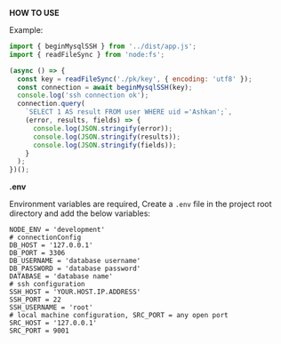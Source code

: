 **HOW TO USE**

Example:

```js
import { beginMysqlSSH } from '../dist/app.js';
import { readFileSync } from 'node:fs';

(async () => {
  const key = readFileSync('./pk/key', { encoding: 'utf8' });
  const connection = await beginMysqlSSH(key);
  console.log('ssh connection ok');
  connection.query(
    `SELECT 1 AS result FROM user WHERE uid ='Ashkan';`,
    (error, results, fields) => {
      console.log(JSON.stringify(error));
      console.log(JSON.stringify(results));
      console.log(JSON.stringify(fields));
    }
  );
})();
```

**.env**

Environment variables are required, Create a `.env` file in the project root directory and add the below variables:

```
NODE_ENV = 'development'
# connectionConfig
DB_HOST = '127.0.0.1'
DB_PORT = 3306
DB_USERNAME = 'database username'
DB_PASSWORD = 'database password'
DATABASE = 'database name'
# ssh configuration
SSH_HOST = 'YOUR.HOST.IP.ADDRESS'
SSH_PORT = 22
SSH_USERNAME = 'root'
# local machine configuration, SRC_PORT = any open port
SRC_HOST = '127.0.0.1'
SRC_PORT = 9001
```
